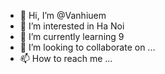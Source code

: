 - 👋 Hi, I’m @Vanhiuem
- 👀 I’m interested in Ha Noi
- 🌱 I’m currently learning 9
- 💞️ I’m looking to collaborate on ...
- 📫 How to reach me ...

<!---
Vanhiuem/Vanhiuem is a ✨ special ✨ repository because its `README.md` (this file) appears on your GitHub profile.
You can click the Preview link to take a look at your changes.
--->
